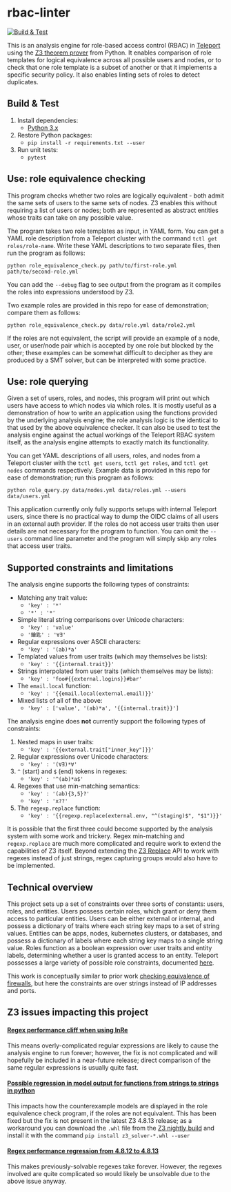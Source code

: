 # rbac-linter
[![Build & Test](https://github.com/gravitational/rbac-linter/actions/workflows/ci.yml/badge.svg)](https://github.com/gravitational/rbac-linter/actions/workflows/ci.yml)

This is an analysis engine for role-based access control (RBAC) in [Teleport](https://goteleport.com/docs/access-controls/guides/role-templates/) using the [Z3 theorem prover](https://github.com/Z3Prover/z3) from Python.
It enables comparison of role templates for logical equivalence across all possible users and nodes, or to check that one role template is a subset of another or that it implements a specific security policy.
It also enables linting sets of roles to detect duplicates.

## Build & Test

1. Install dependencies:
   * [Python 3.x](https://www.python.org/downloads/)
2. Restore Python packages:
   * `pip install -r requirements.txt --user`
3. Run unit tests:
   * `pytest`

## Use: role equivalence checking

This program checks whether two roles are logically equivalent - both admit the same sets of users to the same sets of nodes.
Z3 enables this without requiring a list of users or nodes; both are represented as abstract entities whose traits can take on any possible value.

The program takes two role templates as input, in YAML form.
You can get a YAML role description from a Teleport cluster with the command `tctl get roles/role-name`.
Write these YAML descriptions to two separate files, then run the program as follows:

```
python role_equivalence_check.py path/to/first-role.yml path/to/second-role.yml
```

You can add the `--debug` flag to see output from the program as it compiles the roles into expressions understood by Z3.

Two example roles are provided in this repo for ease of demonstration; compare them as follows:

```
python role_equivalence_check.py data/role.yml data/role2.yml
```

If the roles are not equivalent, the script will provide an example of a node, user, or user/node pair which is accepted by one role but blocked by the other; these examples can be somewhat difficult to decipher as they are produced by a SMT solver, but can be interpreted with some practice.

## Use: role querying

Given a set of users, roles, and nodes, this program will print out which users have access to which nodes via which roles.
It is mostly useful as a demonstration of how to write an application using the functions provided by the underlying analysis engine; the role analysis logic is the identical to that used by the above equivalence checker.
It can also be used to test the analysis engine against the actual workings of the Teleport RBAC system itself, as the analysis engine attempts to exactly match its functionality.

You can get YAML descriptions of all users, roles, and nodes from a Teleport cluster with the `tctl get users`, `tctl get roles`, and `tctl get nodes` commands respectively.
Example data is provided in this repo for ease of demonstration; run this program as follows:
```
python role_query.py data/nodes.yml data/roles.yml --users data/users.yml
```

This application currently only fully supports setups with internal Teleport users, since there is no practical way to dump the OIDC claims of all users in an external auth provider.
If the roles do not access user traits then user details are not necessary for the program to function.
You can omit the `--users` command line parameter and the program will simply skip any roles that access user traits.

## Supported constraints and limitations

The analysis engine supports the following types of constraints:
* Matching any trait value:
   * `'key' : '*'`
   * `'*' : '*'`
* Simple literal string comparisons over Unicode characters:
   * `'key' : 'value'`
   * `'鑰匙' : '∀∃'`
* Regular expressions over ASCII characters:
   * `'key' : '(ab)*a'`
* Templated values from user traits (which may themselves be lists):
   * `'key' : '{{internal.trait}}'`
* Strings interpolated from user traits (which themselves may be lists):
   * `'key' : 'foo#{{external.logins}}#bar'`
* The `email.local` function:
   * `'key' : '{{email.local(external.email)}}'`
* Mixed lists of all of the above:
   * `'key' : ['value', '(ab)*a', '{{internal.trait}}']`

The analysis engine does **not** currently support the following types of constraints:
1. Nested maps in user traits:
   * `'key' : '{{external.trait["inner_key"]}}'`
2. Regular expressions over Unicode characters:
   * `'key' : '(∀∃)*∀'`
3. `^` (start) and `$` (end) tokens in regexes:
   * `'key' : '^(ab)*a$'`
4. Regexes that use min-matching semantics:
   * `'key' : '(ab){3,5}?'`
   * `'key' : 'x??'`
5. The `regexp.replace` function:
   * `'key' : '{{regexp.replace(external.env, "^(staging)$", "$1")}}'`

It is possible that the first three could become supported by the analysis system with some work and trickery.
Regex min-matching and `regexp.replace` are much more complicated and require work to extend the capabilities of Z3 itself.
Beyond extending the [Z3 Replace](https://z3prover.github.io/api/html/namespacez3py.html#a667df8f95f4ad180a229c65f80c63f87) API to work with regexes instead of just strings, regex capturing groups would also have to be implemented.

## Technical overview

This project sets up a set of constraints over three sorts of constants: users, roles, and entities.
Users possess certain roles, which grant or deny them access to particular entities.
Users can be either external or internal, and possess a dictionary of traits where each string key maps to a set of string values.
Entities can be apps, nodes, kubernetes clusters, or databases, and possess a dictionary of labels where each string key maps to a single string value.
Roles function as a boolean expression over user traits and entity labels, determining whether a user is granted access to an entity.
Teleport possesses a large variety of possible role constraints, documented [here](https://goteleport.com/docs/access-controls/reference/#roles).

This work is conceptually similar to prior work [checking equivalence of firewalls](https://ahelwer.ca/post/2018-02-13-z3-firewall/), but here the constraints are over strings instead of IP addresses and ports.

## Z3 issues impacting this project
#### [Regex performance cliff when using InRe](https://github.com/Z3Prover/z3/issues/5648)
This means overly-complicated regular expressions are likely to cause the analysis engine to run forever; however, the fix is not complicated and will hopefully be included in a near-future release; direct comparison of the same regular expressions is usually quite fast.
#### [Possible regression in model output for functions from strings to strings in python](https://github.com/Z3Prover/z3/issues/5674)
This impacts how the counterexample models are displayed in the role equivalence check program, if the roles are not equivalent.
This has been fixed but the fix is not present in the latest Z3 4.8.13 release; as a workaround you can download the `.whl` file from the [Z3 nightly build](https://github.com/Z3Prover/z3/releases/tag/Nightly) and install it with the command `pip install z3_solver-*.whl --user`
#### [Regex performance regression from 4.8.12 to 4.8.13](https://github.com/Z3Prover/z3/issues/5693)
This makes previously-solvable regexes take forever.
However, the regexes involved are quite complicated so would likely be unsolvable due to the above issue anyway.
